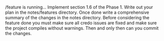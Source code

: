 /feature is running… Implement section 1.6 of the Phase 1. Write out your plan in the notes/features directory. Once
done write a comprehensive summary of the changes in the notes directory. Before considering the feature done you must
make sure all credo issues are fixed and make sure the project compiles without warnings. Then and only then can you
commit the changes.
